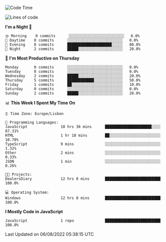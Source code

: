 <!--START_SECTION:waka-->
![Code Time](http://img.shields.io/badge/Code%20Time-16%20hrs%202%20mins-blue)

![Lines of code](https://img.shields.io/badge/From%20Hello%20World%20I%27ve%20Written-30%20Thousand%20lines%20of%20code-blue)

**I'm a Night 🦉** 

```text
🌞 Morning    0 commits      ░░░░░░░░░░░░░░░░░░░░░░░░░   0.0% 
🌆 Daytime    0 commits      ░░░░░░░░░░░░░░░░░░░░░░░░░   0.0% 
🌃 Evening    8 commits      ████████████████████░░░░░   80.0% 
🌙 Night      2 commits      █████░░░░░░░░░░░░░░░░░░░░   20.0%

```
📅 **I'm Most Productive on Thursday** 

```text
Monday       0 commits      ░░░░░░░░░░░░░░░░░░░░░░░░░   0.0% 
Tuesday      0 commits      ░░░░░░░░░░░░░░░░░░░░░░░░░   0.0% 
Wednesday    2 commits      █████░░░░░░░░░░░░░░░░░░░░   20.0% 
Thursday     5 commits      ████████████░░░░░░░░░░░░░   50.0% 
Friday       1 commits      ██░░░░░░░░░░░░░░░░░░░░░░░   10.0% 
Saturday     0 commits      ░░░░░░░░░░░░░░░░░░░░░░░░░   0.0% 
Sunday       2 commits      █████░░░░░░░░░░░░░░░░░░░░   20.0%

```


📊 **This Week I Spent My Time On** 

```text
⌚︎ Time Zone: Europe/Lisbon

💬 Programming Languages: 
JavaScript               10 hrs 36 mins      █████████████████████░░░░   87.31% 
HTML                     1 hr 18 mins        ██░░░░░░░░░░░░░░░░░░░░░░░   10.78% 
TypeScript               9 mins              ░░░░░░░░░░░░░░░░░░░░░░░░░   1.32% 
Other                    2 mins              ░░░░░░░░░░░░░░░░░░░░░░░░░   0.33% 
JSON                     1 min               ░░░░░░░░░░░░░░░░░░░░░░░░░   0.26%

🐱‍💻 Projects: 
DealersDiary             12 hrs 8 mins       █████████████████████████   100.0%

💻 Operating System: 
Windows                  12 hrs 8 mins       █████████████████████████   100.0%

```

**I Mostly Code in JavaScript** 

```text
JavaScript               1 repo              █████████████████████████   100.0%

```



 Last Updated on 06/08/2022 05:38:15 UTC
<!--END_SECTION:waka-->

